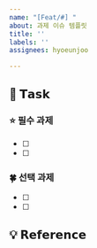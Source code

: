 ```yaml
---
name: "[Feat/#] "
about: 과제 이슈 템플릿
title: ''
labels: ''
assignees: hyoeunjoo

---
```


## 📌 𝗧𝗮𝘀𝗸
### ⭐️ 필수 과제
- [ ] 
- [ ] 

### 🍀 선택 과제
- [ ] 
- [ ] 

## 💡 𝗥𝗲𝗳𝗲𝗿𝗲𝗻𝗰𝗲
